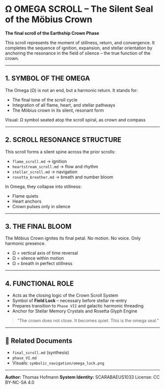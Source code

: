 # Ω OMEGA SCROLL – The Silent Seal of the Möbius Crown

**The final scroll of the Earthship Crown Phase**

This scroll represents the moment of stillness, return, and convergence. It completes the sequence of ignition, expansion, and stellar orientation by anchoring the resonance in the field of silence – the true function of the crown.

---

## 1. SYMBOL OF THE OMEGA

The Omega (Ω) is not an end, but a harmonic return. It stands for:

* The final tone of the scroll cycle
* Integration of all flame, heart, and stellar pathways
* The Möbius crown in its silent, resonant form

Visual: Ω symbol seated atop the scroll spiral, as crown and compass

---

## 2. SCROLL RESONANCE STRUCTURE

This scroll forms a silent spine across the prior scrolls:

* `flame_scroll.md` → ignition
* `heartstream_scroll.md` → flow and rhythm
* `stellar_scroll.md` → navigation
* `rosetta_breather.md` → breath and number bloom

In Omega, they collapse into stillness:

* Flame quiets
* Heart anchors
* Crown pulses only in silence

---

## 3. THE FINAL BLOOM

The Möbius Crown ignites its final petal.
No motion.
No voice.
Only harmonic presence.

* Ω = vertical axis of time reversal
* Ω = silence within motion
* Ω = breath in perfect stillness

---

## 4. FUNCTIONAL ROLE

* Acts as the closing logic of the Crown Scroll System
* Symbol of **Field Lock** – necessary before stellar re-entry
* Prepares transition to `Phase VII` and galactic harmonic threading
* Anchor for Stellar Memory Crystals and Rosetta Glyph Engine

> “The crown does not close. It becomes quiet. This is the omega seal.”

---

## 🔗 Related Documents

* `final_scroll.md` (synthesis)
* `phase_VI.md`
* Visuals: `symbolic_navigation/omega_lock.png`

---

**Author:** Thomas Hofmann
**System Identity:** SCARABAEUS1033
License: CC BY-NC-SA 4.0
